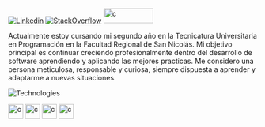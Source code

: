 ### 

[![Linkedin](https://img.shields.io/badge/-LINKEDIN-0077B5?style=for-the-badge&logo=linkedin&logoColor=white)](https://www.linkedin.com/in/facundo-romani/)
[![StackOverflow](https://img.shields.io/badge/stack%20overflow-FE7A16?logo=stack-overflow&logoColor=white&style=for-the-badge)](https://stackoverflow.com/users/17020898/facundo-romani)
<a  href="https://mastodon.social/@AlucardXd"> <img src="https://cdn.worldvectorlogo.com/logos/mastodon-wordmark-white-4.svg" alt="c" width="100" height="30 href"/> </a> 


Actualmente estoy cursando mi segundo año en la Tecnicatura Universitaria en Programación en la Facultad Regional de San Nicolás. Mi objetivo principal es continuar creciendo profesionalmente dentro del desarrollo de software aprendiendo y aplicando las mejores practicas. Me considero una persona meticulosa, responsable y curiosa, siempre dispuesta a aprender y adaptarme a nuevas situaciones.



![Technologies](https://img.shields.io/badge/Technologies-%23000000.svg?style=for-the-badge&logo=firefox&logoColor=#00FF00)

<div>  
<img src="https://user-images.githubusercontent.com/87341430/210485998-cf59413f-afca-4219-9b4b-b86096c0181e.png" alt="c" width="30" height="30" />
<img src="https://user-images.githubusercontent.com/87341430/210486568-61d797b8-ef8c-499b-bb3b-b65218ba8ec2.png" alt="c" width="30" height="30" />

<img src="https://user-images.githubusercontent.com/87341430/210487269-d8e68842-e860-4f36-8118-6530fe7956ce.png" alt="c" width="30" height="30" />
<img src="https://user-images.githubusercontent.com/87341430/210487391-fb652c2f-d593-426e-8af9-6cb41d28a33e.png" alt="c" width="30" height="30" />
</div>


 












